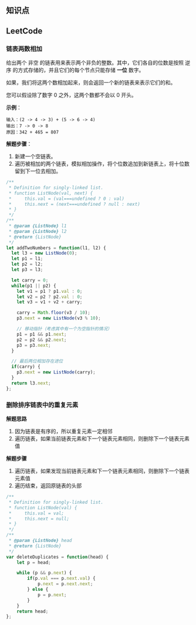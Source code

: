 ## 知识点


## LeetCode

### 链表两数相加
给出两个 非空 的链表用来表示两个非负的整数。其中，它们各自的位数是按照 逆序 的方式存储的，并且它们的每个节点只能存储 **一位** 数字。

如果，我们将这两个数相加起来，则会返回一个新的链表来表示它们的和。

您可以假设除了数字 0 之外，这两个数都不会以 0 开头。

**示例**：

    输入：(2 -> 4 -> 3) + (5 -> 6 -> 4)
    输出：7 -> 0 -> 8
    原因：342 + 465 = 807

**解题步骤**：

1. 新建一个空链表。
2. 遍历被相加的两个链表，模拟相加操作，将个位数追加到新链表上，将十位数留到下一位去相加。

```javascript
/**
 * Definition for singly-linked list.
 * function ListNode(val, next) {
 *     this.val = (val===undefined ? 0 : val)
 *     this.next = (next===undefined ? null : next)
 * }
 */
/**
 * @param {ListNode} l1
 * @param {ListNode} l2
 * @return {ListNode}
 */
let addTwoNumbers = function(l1, l2) {
  let l3 = new ListNode(0);
  let p1 = l1;
  let p2 = l2;
  let p3 = l3;

  let carry = 0;
  while(p1 || p2) {
    let v1 = p1 ? p1.val : 0;
    let v2 = p2 ? p2.val : 0;
    let v3 = v1 + v2 + carry;

    carry = Math.floor(v3 / 10);
    p3.next = new ListNode(v3 % 10);

    // 移动指针（考虑其中有一个为空指针的情况）
    p1 = p1 && p1.next;
    p2 = p2 && p2.next;
    p3 = p3.next;
  }

  // 最后两位相加存在进位
  if(carry) {
    p3.next = new ListNode(carry);
  }
  return l3.next;
};
```

### 删除排序链表中的重复元素

**解题思路**

1. 因为链表是有序的，所以重复元素一定相邻
2. 遍历链表，如果当前链表元素和下一个链表元素相同，则删除下一个链表元素值

**解题步骤**

1. 遍历链表，如果发现当前链表元素和下一个链表元素相同，则删除下一个链表元素值
2. 遍历结束，返回原链表的头部

```javascript
/**
 * Definition for singly-linked list.
 * function ListNode(val) {
 *     this.val = val;
 *     this.next = null;
 * }
 */
/**
 * @param {ListNode} head
 * @return {ListNode}
 */
var deleteDuplicates = function(head) {
    let p = head;

    while (p && p.next) {
        if(p.val === p.next.val) {
            p.next = p.next.next;
        } else {
            p = p.next;
        }
    }
    return head;
};
```
